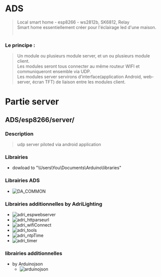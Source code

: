 # ADS
> Local smart home - esp8266 - ws2812b, SK6812, Relay<br>
> Smart home essentiellement créer pour l'éclairage led d'une maison.<br><br>
### Le principe :
> Un module ou plusieurs module server, et un ou plusieurs module client.<br>
> Les modules seront tous connecter au même routeur WIFI et communiqueront ensemble via UDP.<br>
> Les modules server servirons d’interface(application Android, web-server, écran TFT) de liaison entre les modules client.

# Partie server
## ADS/esp8266/server/
### Description 
> udp server piloted via android application
### Librairies 
- dowload to "\Users\You\Documents\Arduino\libraries"
### Librairies ADS
* ![DA_COMMON](https://github.com/AdriLighting/DA_COMMON)
### Librairies additionnelles by AdriLighting
* ![adri_espwebserver](https://github.com/AdriLighting/adri_espwebserver)
* ![adri_httparseurl](https://github.com/AdriLighting/adri_httparseurl)
* ![adri_wifiConnect](https://github.com/AdriLighting/adri_wifiConnect)
* ![adri_tools](https://github.com/AdriLighting/adri_tools)
* ![adri_ntpTime](https://github.com/AdriLighting/adri_ntpTime)
* ![adri_timer](https://github.com/AdriLighting/adri_timer)
### librairies additionnelles
* by Arduinojson
  * ![arduinojson](https://github.com/bblanchon/ArduinoJson)
